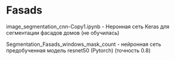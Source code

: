 # Fasads

image_segmentation_cnn-Copy1.ipynb  - Неронная сеть Keras для сегментации фасадов домов   (не обучилась)

Segmentation_Fasads_windows_mask_count  - нейронная сеть предобученная модель resnet50 (Pytorch)   (точность 0.8)
 
